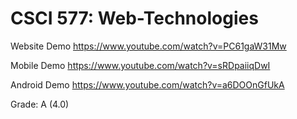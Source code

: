 # CSCI 577: Web-Technologies

Website Demo
https://www.youtube.com/watch?v=PC61gaW31Mw

Mobile Demo
https://www.youtube.com/watch?v=sRDpaiiqDwI

Android Demo
https://www.youtube.com/watch?v=a6DOOnGfUkA

Grade: A (4.0)